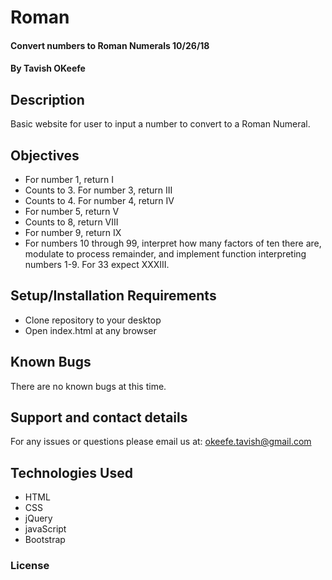 # Roman

#### Convert numbers to Roman Numerals  10/26/18

#### By Tavish OKeefe

## Description

Basic website for user to input a number to convert to a Roman Numeral.

## Objectives

* For number 1, return I
* Counts to 3. For number 3, return III
* Counts to 4. For number 4, return IV
* For number 5, return V
* Counts to 8, return VIII
* For number 9, return IX
* For numbers 10 through 99, interpret how many factors of ten there are, modulate to process remainder, and implement function interpreting numbers 1-9. For 33 expect XXXIII.


## Setup/Installation Requirements

* Clone repository to your desktop
* Open index.html at any browser


## Known Bugs

There are no known bugs at this time.

## Support and contact details

For any issues or questions please email us at: okeefe.tavish@gmail.com

## Technologies Used

* HTML
* CSS
* jQuery
* javaScript
* Bootstrap


### License
